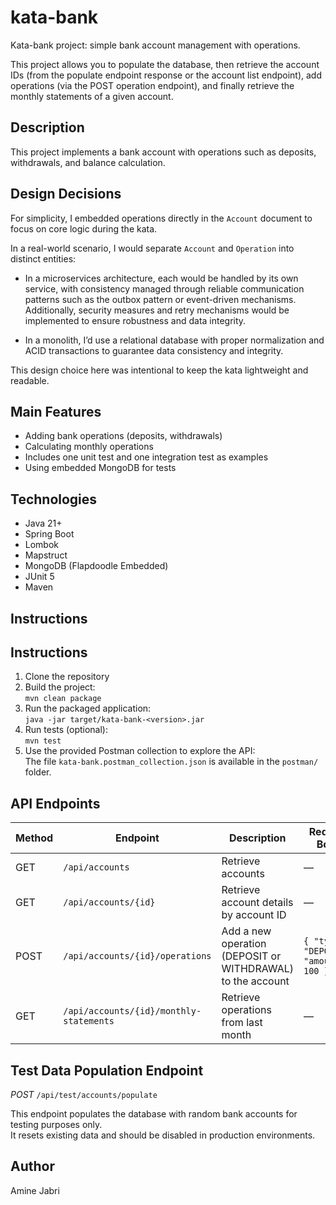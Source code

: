 # kata-bank

Kata-bank project: simple bank account management with operations.

This project allows you to populate the database, then retrieve the account IDs (from the populate endpoint response or the account list endpoint), add operations (via the POST operation endpoint), and finally retrieve the monthly statements of a given account.

## Description

This project implements a bank account with operations such as deposits, withdrawals, and balance calculation.

## Design Decisions

For simplicity, I embedded operations directly in the
`Account` document to focus on core logic during the kata.

In a real-world scenario, I would separate
`Account` and
`Operation` into distinct entities:

- In a microservices architecture, each would be handled by its own service, with consistency managed through reliable communication patterns such as the outbox pattern or event-driven mechanisms. Additionally, security measures and retry mechanisms would be implemented to ensure robustness and data integrity.

- In a monolith, I’d use a relational database with proper normalization and ACID transactions to guarantee data consistency and integrity.

This design choice here was intentional to keep the kata lightweight and readable.

## Main Features

- Adding bank operations (deposits, withdrawals)
- Calculating monthly operations
- Includes one unit test and one integration test as examples
- Using embedded MongoDB for tests

## Technologies

- Java 21+
- Spring Boot
- Lombok
- Mapstruct
- MongoDB (Flapdoodle Embedded)
- JUnit 5
- Maven

## Instructions

## Instructions

1. Clone the repository
2. Build the project:  
   `mvn clean package`
3. Run the packaged application:  
   `java -jar target/kata-bank-<version>.jar`
4. Run tests (optional):  
   `mvn test`
5. Use the provided Postman collection to explore the API:  
   The file
   `kata-bank.postman_collection.json` is available in the
   `postman/` folder.

## API Endpoints

| Method | Endpoint                                | Description                                                | Request Body                           | Response                    |
|--------|-----------------------------------------|------------------------------------------------------------|----------------------------------------|-----------------------------|
| GET    | `/api/accounts`                         | Retrieve accounts                                          | —                                      | List of Accounts            |
| GET    | `/api/accounts/{id}`                    | Retrieve account details by account ID                     | —                                      | Account object              |
| POST   | `/api/accounts/{id}/operations`         | Add a new operation (DEPOSIT or WITHDRAWAL) to the account | `{ "type": "DEPOSIT", "amount": 100 }` | —                           |
| GET    | `/api/accounts/{id}/monthly-statements` | Retrieve operations from last month                        | —                                      | Filtered list of operations |

## Test Data Population Endpoint

*POST*
`/api/test/accounts/populate`

This endpoint populates the database with random bank accounts for testing purposes only.  
It resets existing data and should be disabled in production environments.

## Author

Amine Jabri